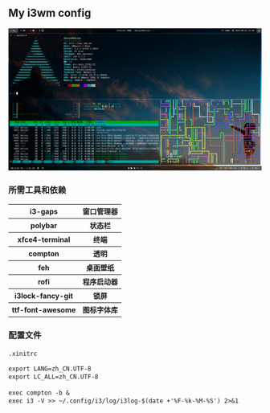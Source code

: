 ## My i3wm config

![preview](preview.png)

### 所需工具和依赖
<table>
  <tr>
    <th>i3-gaps</th>
    <th>窗口管理器</th>
  </tr>
  <tr>
    <th>polybar</th>
    <th>状态栏</th>
  </tr>
  <tr>
    <th>xfce4-terminal</th>
    <th>终端</th>
  </tr>
  <tr>
    <th>compton</th>
    <th>透明</th>
  </tr>
  <tr>
    <th>feh</th>
    <th>桌面壁纸</th>
  </tr>
  <tr>
    <th>rofi</th>
    <th>程序启动器</th>
  </tr>
  <tr>
    <th>i3lock-fancy-git</th>
    <th>锁屏</th>
  </tr>
  <tr>
    <th>ttf-font-awesome</th>
    <th>图标字体库</th>
  </tr>
</table>

### 配置文件
`.xinitrc`
```
export LANG=zh_CN.UTF-8
export LC_ALL=zh_CN.UTF-8

exec compton -b &
exec i3 -V >> ~/.config/i3/log/i3log-$(date +'%F-%k-%M-%S') 2>&1
```